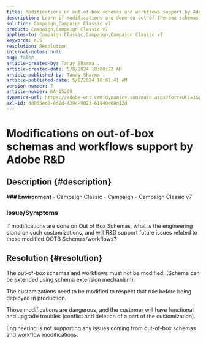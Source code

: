```yaml
---
title: Modifications on out-of-box schemas and workflows support by Adobe R&D
description: Learn if modifications are done on out-of-the-box schemas and if Adobe R&D supports workflows.
solution: Campaign,Campaign Classic v7
product: Campaign,Campaign Classic v7
applies-to: Campaign Classic,Campaign,Campaign Classic v7
keywords: KCS
resolution: Resolution
internal-notes: null
bug: false
article-created-by: Tanay Sharma .
article-created-date: 5/8/2024 10:00:22 AM
article-published-by: Tanay Sharma .
article-published-date: 5/8/2024 10:02:41 AM
version-number: 7
article-number: KA-15209
dynamics-url: https://adobe-ent.crm.dynamics.com/main.aspx?forceUCI=1&pagetype=entityrecord&etn=knowledgearticle&id=7efa2ec2-210d-ef11-9f8a-6045bd026dc7
exl-id: 4d065ed0-8d2d-4294-9023-61840e08d12d
---
```

# Modifications on out-of-box schemas and workflows support by Adobe R&D

## Description {#description}

<b>
### Environment
</b>
- Campaign Classic
- Campaign
- Campaign Classic v7


### <b>Issue/Symptoms</b>

If modifications are done on Out of Box Schemas, what is the engineering stand on such customizations, and will R&D support future issues related to these modified OOTB Schemas/workflows?


## Resolution {#resolution}


The out-of-box schemas and workflows must not be modified. (Schema can be extended using schema extension mechanism).

The customizations need to be modified to respect that rule before being deployed in production.

Those modifications are dangerous, and the customer will have functional and upgrade troubles (conflict and deletion of a part of the customization).

Engineering is not supporting any issues coming from out-of-box schemas and workflow modifications.

